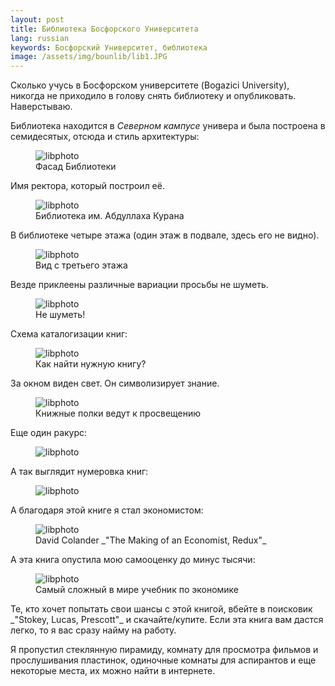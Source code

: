 ```yaml
---
layout: post
title: Библиотека Босфорского Университета 
lang: russian 
keywords: Босфорский Университет, библиотека
image: /assets/img/bounlib/lib1.JPG
---
```


Сколько учусь в Босфорском университете (Bogazici University), никогда не приходило в голову снять библиотеку и опубликовать. Наверстываю.

Библиотека находится в _Северном кампусе_ универа и была построена в семидесятых, отсюда и стиль архитектуры: 
<figure class="blog">
	<img src="/assets/img/bounlib/lib1.JPG" alt="libphoto">
	<figcaption>Фасад Библиотеки</figcaption>
</figure>
Имя ректора, который построил её.
<figure class="blog">
	<img src="/assets/img/bounlib/lib2.JPG" alt="libphoto">
	<figcaption>Библиотека им. Абдуллаха Курана</figcaption>
</figure>
В библиотеке четыре этажа (один этаж в подвале, здесь его не видно).
<figure class="blog">
	<img src="/assets/img/bounlib/lib3.JPG" alt="libphoto">
	<figcaption>Вид с третьего этажа</figcaption>
</figure>
Везде приклеены различные вариации просьбы не шуметь.
<figure class="blog">
	<img src="/assets/img/bounlib/lib4.JPG" alt="libphoto">
	<figcaption>Не шуметь!</figcaption>
</figure>
Схема каталогизации книг:
<figure class="blog">
	<img src="/assets/img/bounlib/lib5.JPG" alt="libphoto">
	<figcaption>Как найти нужную книгу?</figcaption>
</figure>
За окном виден свет. Он символизирует знание.
<figure class="blog">
	<img src="/assets/img/bounlib/lib6.JPG" alt="libphoto">
	<figcaption>Книжные полки ведут к просвещению</figcaption>
</figure>
Еще один ракурс:
<figure class="blog">
	<img src="/assets/img/bounlib/lib7.JPG" alt="libphoto">
</figure>
А так выглядит нумеровка книг:
<figure class="blog">
	<img src="/assets/img/bounlib/lib8.JPG" alt="libphoto">
</figure>
А благодаря этой книге я стал экономистом:
<figure class="blog">
	<img src="/assets/img/bounlib/colander.JPG" alt="libphoto">
	<figcaption>David Colander _"The Making of an Economist, Redux"_</figcaption>
</figure>
А эта книга опустила мою самооценку до минус тысячи:
<figure class="blog">
	<img src="/assets/img/bounlib/stokey.JPG" alt="libphoto">
	<figcaption>Самый сложный в мире учебник по экономике</figcaption>
</figure>
Те, кто хочет попытать свои шансы с этой книгой, вбейте в поисковик _"Stokey, Lucas, Prescott"_ и скачайте/купите. Если эта книга вам дастся легко, то я вас сразу найму на работу.  

Я пропустил стеклянную пирамиду, комнату для просмотра фильмов и прослушивания пластинок, одиночные комнаты для аспирантов и еще некоторые места, их можно найти в интернете.

